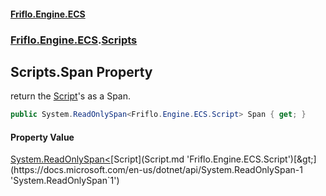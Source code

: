 #### [Friflo.Engine.ECS](index.md 'index')
### [Friflo.Engine.ECS](Friflo.Engine.ECS.md 'Friflo.Engine.ECS').[Scripts](Scripts.md 'Friflo.Engine.ECS.Scripts')

## Scripts.Span Property

return the [Script](Script.md 'Friflo.Engine.ECS.Script')'s as a Span.

```csharp
public System.ReadOnlySpan<Friflo.Engine.ECS.Script> Span { get; }
```

#### Property Value
[System.ReadOnlySpan&lt;](https://docs.microsoft.com/en-us/dotnet/api/System.ReadOnlySpan-1 'System.ReadOnlySpan`1')[Script](Script.md 'Friflo.Engine.ECS.Script')[&gt;](https://docs.microsoft.com/en-us/dotnet/api/System.ReadOnlySpan-1 'System.ReadOnlySpan`1')